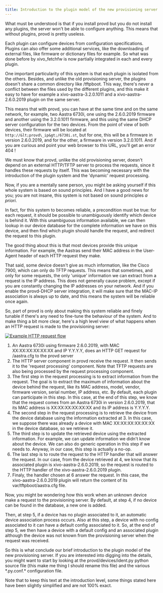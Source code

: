 ```yaml
---
title: Introduction to the plugin model of the new provisioning server
---
```


What must be understood is that if you install provd but you do not
install any plugins, the server won't be able to configure anything.
This means that without plugins, provd is pretty useless.

Each plugin can configure devices from configuration specifications.
Plugins can also offer some additional services, like the downloading of
external files, like firmware or dictionary files for example. So what
was done before by xivo\_fetchfw is now partially integrated in each and
every plugin.

One important particularity of this system is that each plugin is
isolated from the others. Besides, and unlike the old provisioning
server, the plugins doesn't share a common directory like /tftpboot.
This way, there's never a conflict between the files used by the
different plugins, and this make it easy to have for example a
xivo-aastra-3.2.0.1011 and a xivo-aastra-2.6.0.2019 plugin on the same
server.

This means that with provd, you can have at the same time and on the
same network, for example, two Aastra 6730i, one using the 2.6.0.2019
firmware and another using the 3.2.0.1011 firmware, and this using the
same DHCP server configuration for the two devices. From the point of
view of both devices, their firmware will be located at
`http://&lt;provd\_ip&gt;/6730i.st`, but for one, this will be a firmware
in version 2.6.0.2019, and for the other, a firmware in version
3.2.0.1011. And if you are curious and point your web browser to this
URL, you'll get an error 404 !

We must know that provd, unlike the old provisioning server, doesn't
depend on an external HTTP/TFTP server to process the requests, since it
handles these requests by itself. This was becoming necessary with the
introduction of the plugin system and the 'dynamic' request processing.

Now, if you are a mentally sane person, you might be asking yourself if
this whole system is based on sound principles. And I have a good news
for you; you are not insane, this system is not based on sound
principles *a priori*.

In fact, for this system to becomes reliable, a precondition must be
true: for each request, it should be possible to unambiguously identify
which device is behind it. With this unambiguous information available,
we can then lookup in our device database for the complete information
we have on this device, and then find which plugin should handle the
request, and redirect the request to this plugin.

The good thing about this is that most devices provide this unique
information. For example, the Aastras send their MAC address in the
User-Agent header of each HTTP request they make.

That said, some device doesn't give as much information, like the Cisco
7900, which can only do TFTP requests. This means that sometimes, and
only for some requests, the only 'unique' information we can extract
from a request is the IP address. This does not generally cause problem,
except if you are constantly changing the IP addresses on your network.
And if you enable the provd-DHCP server integration, it will make sure
that the MAC-IP association is always up to date, and this means the
system will be reliable once again.

So, part of provd is only about making this system reliable and finely
tunable if there's any need to fine-tune the behaviour of the system.
And to make thing a bit more clear, here's a high level view of what
happens when an HTTP request is made to the provisioning server:

[![Example HTTP request
flow](/images/blog/provd/provd-http-request-flow_m.jpg "Example HTTP request flow, avr. 2011")](/images/blog/provd/provd-http-request-flow.png "Example HTTP request flow")

1.  An Aastra 6730i using firmware 2.6.0.2019, with MAC
    XX:XX:XX:XX:XX:XX and IP Y.Y.Y.Y, does an HTTP GET request for
    /aastra.cfg to the provd server
2.  The HTTP server component in provd receive the request. It then
    sends it to the 'request processing' component. Note that TFTP
    requests are also being processed by the request
    processing component.
3.  The first step in the request processing is to extract information
    from the request. The goal is to extract the maximum of information
    about the device behind the request, like its MAC address, model,
    vendor, firmware version, serial number, IP address, etc. By
    default, each plugin can participate in this step. In this case, at
    the end of this step, we know that the request comes from an Aastra
    6730i in version 2.6.0.2019, that its MAC address is
    XX:XX:XX:XX:XX:XX and its IP address is Y.Y.Y.Y.
4.  The second step in the request processing is to retrieve the device
    from the device database using the information extracted at 3. In
    this case, we suppose there was already a device with MAC
    XX:XX:XX:XX:XX:XX in the device database, so we retrieve it.
5.  The third step is to update the retrieved device using the
    extracted information. For example, we can update information we
    didn't know about the device. We can also do generic operation in
    this step if we needs to. Anyway, in our case, this step is actually
    a no-op.
6.  The last step is to route the request to the HTTP handler that will
    answer the request. In our case, from the device retrieved at 4, we
    know that its associated plugin is xivo-aastra-2.6.0.2019, so the
    request is routed to the HTTP handler of the
    xivo-aastra-2.6.0.2019 plugin.
7.  Finaly, the handler chosen at 6 answer the request. In this case,
    the xivo-aastra-2.6.0.2019 plugin will return the content of its
    var/tftpboot/aastra.cfg file.

Now, you might be wondering how this work when an unknown device make a
request to the provisioning server. By default, at step 4, if no device
can be found in the database, a new one is added.

Then, at step 5, if a device has no plugin associated to it, an
automatic device association process occurs. Also at this step, a device
with no config associated to it can have a default config associated to
it. So, at the end of step 5, we then have a device with a default
config and an associated plugin although the device was not known from
the provisioning server when the request was received.

So this is what conclude our brief introduction to the plugin model of
the new provisioning server. If you are interested into digging into the
details, you might want to start by looking at the
provd/devices/ident.py python source file (this make me thing I should
rename this file) and the various \*.py.conf.\* configuration file.

Note that to keep this text at the introduction level, some things
stated here have been slightly simplified and are not 100% exact.

